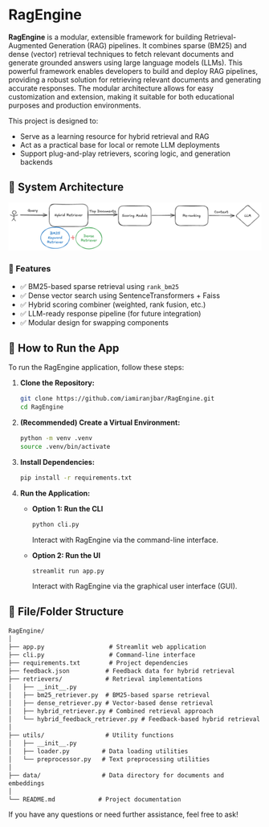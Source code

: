 # RagEngine

**RagEngine** is a modular, extensible framework for building Retrieval-Augmented Generation (RAG) pipelines. It combines sparse (BM25) and dense (vector) retrieval techniques to fetch relevant documents and generate grounded answers using large language models (LLMs). This powerful framework enables developers to build and deploy RAG pipelines, providing a robust solution for retrieving relevant documents and generating accurate responses. The modular architecture allows for easy customization and extension, making it suitable for both educational purposes and production environments.

This project is designed to:
- Serve as a learning resource for hybrid retrieval and RAG
- Act as a practical base for local or remote LLM deployments
- Support plug-and-play retrievers, scoring logic, and generation backends

## 🧭 System Architecture

![RAG Architecture](assets/architecture.png)

### 🔧 Features
- ✅ BM25-based sparse retrieval using `rank_bm25`
- ✅ Dense vector search using SentenceTransformers + Faiss
- ✅ Hybrid scoring combiner (weighted, rank fusion, etc.)
- ✅ LLM-ready response pipeline (for future integration)
- ✅ Modular design for swapping components

## 🔹 How to Run the App

To run the RagEngine application, follow these steps:

1. **Clone the Repository:**
   ```bash
   git clone https://github.com/iamiranjbar/RagEngine.git
   cd RagEngine
   ```
2. **(Recommended) Create a Virtual Environment:**
   ```bash
   python -m venv .venv
   source .venv/bin/activate
   ```

3. **Install Dependencies:**
   ```bash
   pip install -r requirements.txt
   ```

4. **Run the Application:**

   - **Option 1: Run the CLI**
     ```bash
     python cli.py
     ```
     Interact with RagEngine via the command-line interface.

   - **Option 2: Run the UI**
     ```bash
     streamlit run app.py
     ```
     Interact with RagEngine via the graphical user interface (GUI).


## 🔹 File/Folder Structure

```
RagEngine/
│
├── app.py                  # Streamlit web application
├── cli.py                  # Command-line interface
├── requirements.txt        # Project dependencies
├── feedback.json          # Feedback data for hybrid retrieval
├── retrievers/            # Retrieval implementations
│   ├── __init__.py
│   ├── bm25_retriever.py  # BM25-based sparse retrieval
│   ├── dense_retriever.py # Vector-based dense retrieval
│   ├── hybrid_retriever.py # Combined retrieval approach
│   └── hybrid_feedback_retriever.py # Feedback-based hybrid retrieval
│
├── utils/                 # Utility functions
│   ├── __init__.py
│   ├── loader.py         # Data loading utilities
│   └── preprocessor.py   # Text preprocessing utilities
│
├── data/                 # Data directory for documents and embeddings
│
└── README.md            # Project documentation
```

If you have any questions or need further assistance, feel free to ask!
